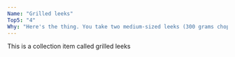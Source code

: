 ```yaml
---
Name: "Grilled leeks"
Top5: "4"
Why: "Here's the thing. You take two medium-sized leeks (300 grams chopped adding up to only 69 calories!) slice them up diagonally and drop them in a non-stick frying pan at high heat and before long you have a meaty, aromatic dish. Keep them moving and keep an eye on the colour but this is one of my favourite base-layers. They are great with chopped chestnut mushrooms added half-way through or olives and walnuts stirred in at the end with some lemon juice and soy-sauce. Absolutely love these and not a high GI thing in sight:-)"
---
```


This is a collection item called grilled leeks

<p style="clear: both;">&nbsp;</p>

